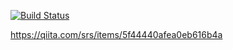 [![Build Status](https://travis-ci.org/project-srs/ros_lecture.svg?branch=master)](https://travis-ci.org/project-srs/ros_lecture)

https://qiita.com/srs/items/5f44440afea0eb616b4a
